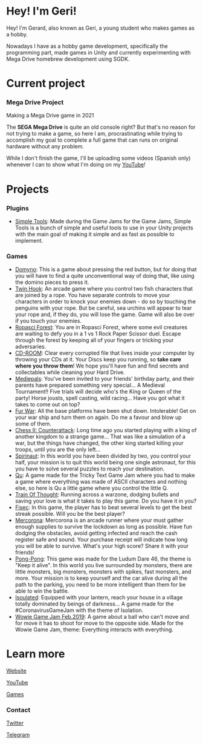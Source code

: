 # Hey! I'm Geri!

Hey! I'm Gerard, also known as Geri, a young student who makes games as a hobby.

Nowadays I have as a hobby game development, specifically the programming part, made games in Unity and currently experimenting with Mega Drive homebrew development using SGDK.

# Current project

### Mega Drive Project

Making a Mega Drive game in 2021

The **SEGA Mega Drive** is quite an old console right? But that's no reason for not trying to make a game, so here I am, procrastinating while trying to accomplish my goal to complete a full game that can runs on original hardware without any problem.

While I don't finish the game, I'll be uploading some videos (Spanish only) whenever I can to show what I'm doing on my [YouTube](https://www.youtube.com/channel/UCB669nq6P6WU2mP6RYVtEig)!

# Projects

### Plugins

- [Simple Tools](https://github.com/GerardGascon/SimpleTools): Made during the Game Jams for the Game Jams, Simple Tools is a bunch of simple and useful tools to use in your Unity projects with the main goal of making it simple and as fast as possible to implement.

### Games

- [Domyno](https://geri8.itch.io/domyno): This is a game about pressing the red button, but for doing that you will have to find a quite unconventional way of doing that, like using the domino pieces to press it.
- [Twin Hook](https://geri8.itch.io/twin-hook): An arcade game where you control two fish characters that are joined by a rope. You have separate controls to move your characters in order to knock your enemies down - do so by touching the penguins with your rope. But be careful, sea urchins will appear to tear your rope and, if they do, you will lose the game. Game will also be over if you touch your enemies.
- [Ropasci Forest](https://geri8.itch.io/ropasci-forest): You are in Ropasci Forest, where some evil creatures are waiting to defy you in a 1 vs 1 Rock Paper Scissor duel. Escape through the forest by keeping all of your fingers or tricking your adversaries.
- [CD-ROOM](https://charliebluewood.itch.io/cd-room): Clear every corrupted file that lives inside your computer by throwing your CDs at it. Your Discs keep you running, so **take care where you throw them**! We hope you'll have fun and find secrets and collectables while cleaning your Hard Drive.
- [Mediepals](https://geri8.itch.io/mediepals): You've been invited to your friends' birthday party, and their parents have prepared something very special... A Medieval Tournament!! Five trials will decide who's the King or Queen of the party! Horse jousts, spell casting, wild racing... Have you got what it takes to come out on top?
- [Fur War](https://geri8.itch.io/fur-war): All the base platforms have been shut down. Intolerable! Get on your war ship and turn them on again. Do me a favour and blow up some of them.
- [Chess II: Counterattack](https://geri8.itch.io/chess2-counterattack):  Long time ago you started playing with a king of another kingdom to a strange game... That was like a simulation of a war, but the things have changed, the other king started killing your troops, until you are the only left...
- [Spirinaut](https://geri8.itch.io/spirinaut): In this world you have been divided by two, you control your half, your mission is to quit this world being one single astronaut, for this you have to solve several puzzles to reach your destination.
- [Qu](https://geri8.itch.io/qu): A game made for the Tricky Text Game Jam where you had to make a game where everything was made of ASCII characters and nothing else, so here is Qu a little game where you control the little Q.
- [Train Of Thought](https://teamdoss.itch.io/train-of-thought): Running across a warzone, dodging bullets and saving your love is what it takes to play this game. Do you have it in you?
- [Fisec](https://geri8.itch.io/fisec): In this game, the player has to beat several levels to get the best streak possible. Will you be the best player?
- [Mercorona](https://geri8.itch.io/mercorona): Mercorona is an arcade runner where your must gather enough supplies to survive the lockdown as long as possible. Have fun dodging the obstacles, avoid getting infected and reach the cash register safe and sound. Your purchase receipt will indicate how long you will be able to survive. What's your high score? Share it with your friends!
- [Pong-Pong](https://geri8.itch.io/pong-pong): This game was made for the Ludum Dare 46, the theme is "Keep it alive". In this world you live surrounded by monsters, there are little monsters, big monsters, monsters with spikes, fast monsters, and more. Your mission is to keep yourself and the car alive during all the path to the parking, you need to be more intelligent than them for be able to win the battle.
- [Isoulated](https://geri8.itch.io/isoulated): Equipped with your lantern, reach your house in a village totally dominated by beings of darkness... A game made for the #CoronavirusGameJam with the theme of Isolation.
- [Wowie Game Jam Feb.2019](https://geri8.itch.io/wowie-game-jam): A game about a ball who can't move and for move it has to shoot for move to the opposite side. Made for the Wowie Game Jam, theme: Everything interacts with everything.

# Learn more

[Website](https://gerardgascon.github.io/)

[YouTube](https://www.youtube.com/channel/UCB669nq6P6WU2mP6RYVtEig)

[Games](https://geri8.itch.io/)

### Contact

[Twitter](https://twitter.com/G_of_Geri)

[Telegram](https://t.me/G_of_Geri)